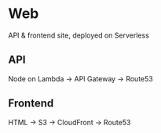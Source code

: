 # Web

API & frontend site, deployed on Serverless

## API
Node on Lambda -> API Gateway -> Route53


## Frontend
HTML -> S3 -> CloudFront -> Route53
